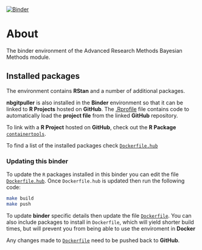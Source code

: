 [![Binder](https://mybinder.org/badge_logo.svg)](https://mybinder.org/v2/gh/ljcolling/arm/master?urlpath=rstudio)

# About

The binder environment of the Advanced Research Methods Bayesian Methods module.

## Installed packages

The environment contains **RStan** and a number of additional packages.

**nbgitpuller** is also installed in the **Binder** environment so that it can be linked to **R Projects** hosted on **GitHub**. The [.Rprofile](.Rprofile) file contains code to automatically load the **project file** from the linked **GitHub** repository.

To link with a **R Project** hosted on **GitHub**, check out the **R Package** [`containertools`](https://github.com/ljcolling/containertools).

To find a list of the installed packages check [`Dockerfile.hub`](binder/Dockerfile.hub)

### Updating this binder

To update the `R` packages installed in this binder you can edit the file [`Dockerfile.hub`](binder/Dockerfile.hub). Once `Dockerfile.hub` is updated then run the following code:

```bash
make build
make push
```

To update **binder** specific details then update the file [`Dockerfile`](binder/Dockerfile). You can also include packages to install in `Dockerfile`, which will yield shorter build times, but will prevent you from being able to use the enviroment in **Docker**

Any changes made to [`Dockerfile`](binder/Dockerfile) need to be pushed back to **GitHub**.
